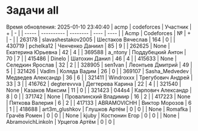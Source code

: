 # Задачи all
Время обновления: 2025-01-10 23:40:40
| acmp  | codeforces | Участник | +    | -    |
| ----- | ---------- | -------- | ---- | ---- |
| Acmp | Codeforces | № | + | - |
| 263178 | slavashestakov2005 | Шестаков Вячеслав | 164 | 0 |
| 430719 | pchelka12 | Ченченко Даниил | 85 | 9 |
| 262625 | None | Екатерина Юрьевна | 42 | 4 |
| 369588 | a_ntony | Поддубецкий Антон | 70 | 7 |
| 415486 | Dinelo | Шатохин Данил | 46 | 4 |
| 415633 | None | Селедкин Ярослав | 32 | 2 |
| 328905 | sen1van | Леонтьев Дмитрий | 49 | 5 |
| 321426 | Vadlm | Коляда Вадим | 26 | 0 |
| 369107 | Sasha_Medvedev | Медведев Александр | 36 | 6 |
| 321411 | Windroxxx | Трегубович Андрей | 33 | 3 |
| 416762 | degterevvva | Дегтерева Карина | 22 | 4 |
| 321540 | None | Казаков Максим | 11 | 0 |
| 321423 | 044s4 | Карпович Александр | 8 | 0 |
| 371742 | None | Провалинский Владимир | 16 | 2 |
| 417223 | None | Пяткова Валерия | 6 | 2 |
| 417133 | ABRAMOVICHH | Виктор Морозов | 6 | 1 |
| 418688 | art3m_glushkov | Глушков Артём | 0 | 0 |
| None | Romafka | Грачёв Ромен | 0 | 0 |
| None | kjuby | Костюнин Егор | 0 | 0 |
| None | AbramovichLinkoln | Урцегов Артём | 0 | 0 |
